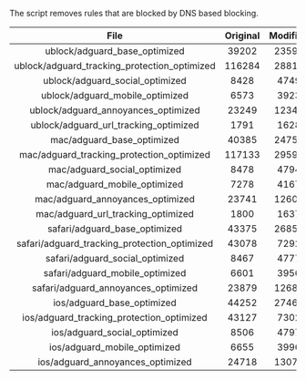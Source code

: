 The script removes rules that are blocked by DNS based blocking.


| File | Original | Modified |
|:----:|:-----:|:-----:|
| ublock/adguard_base_optimized | 39202 | 23597 |
| ublock/adguard_tracking_protection_optimized | 116284 | 28815 |
| ublock/adguard_social_optimized | 8428 | 4749 |
| ublock/adguard_mobile_optimized | 6573 | 3923 |
| ublock/adguard_annoyances_optimized | 23249 | 12348 |
| ublock/adguard_url_tracking_optimized | 1791 | 1628 |
| mac/adguard_base_optimized | 40385 | 24756 |
| mac/adguard_tracking_protection_optimized | 117133 | 29593 |
| mac/adguard_social_optimized | 8478 | 4794 |
| mac/adguard_mobile_optimized | 7278 | 4167 |
| mac/adguard_annoyances_optimized | 23741 | 12607 |
| mac/adguard_url_tracking_optimized | 1800 | 1637 |
| safari/adguard_base_optimized | 43375 | 26858 |
| safari/adguard_tracking_protection_optimized | 43078 | 7292 |
| safari/adguard_social_optimized | 8467 | 4777 |
| safari/adguard_mobile_optimized | 6601 | 3956 |
| safari/adguard_annoyances_optimized | 23879 | 12687 |
| ios/adguard_base_optimized | 44252 | 27469 |
| ios/adguard_tracking_protection_optimized | 43127 | 7302 |
| ios/adguard_social_optimized | 8506 | 4797 |
| ios/adguard_mobile_optimized | 6655 | 3996 |
| ios/adguard_annoyances_optimized | 24718 | 13076 |